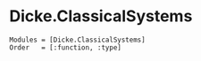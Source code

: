 # Dicke.ClassicalSystems

```@autodocs
Modules = [Dicke.ClassicalSystems]
Order   = [:function, :type]
```

